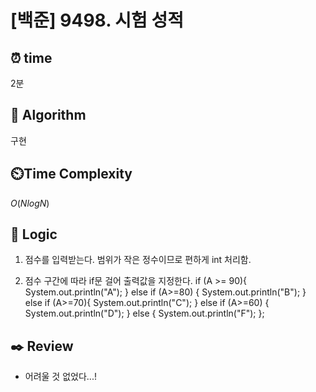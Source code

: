 # [백준] 9498. 시험 성적
 
## ⏰  **time**
2분

## :pushpin: **Algorithm**
구현

## ⏲️**Time Complexity**
$O(NlogN)$

## :round_pushpin: **Logic**
1. 점수를 입력받는다. 범위가 작은 정수이므로 편하게 int 처리함.

2. 점수 구간에 따라 if문 걸어 출력값을 지정한다.
        if (A >= 90){
            System.out.println("A");
        } else if (A>=80) {
            System.out.println("B");
        } else if (A>=70){
            System.out.println("C");
        } else if (A>=60) {
            System.out.println("D");
        } else {
            System.out.println("F");
        };
   

## :black_nib: **Review**
- 어려울 것 없었다...!
